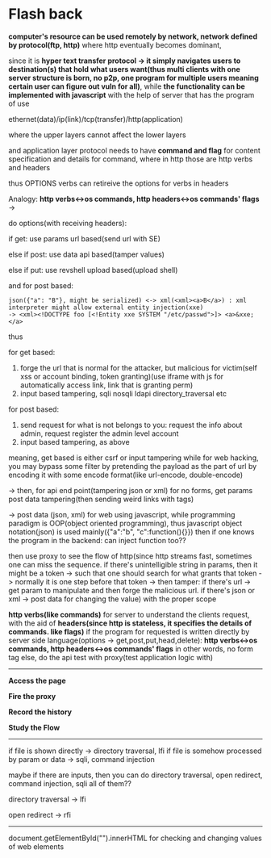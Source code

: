 # Flash back

**computer's resource can be used remotely by network, network defined by protocol(ftp, http)** where http eventually becomes dominant,

since it is **hyper text transfer protocol -> it simply navigates users to destination(s) that hold what users want(thus multi clients with one server structure is born, no p2p, one program for multiple users meaning certain user can figure out vuln for all)**, while **the functionality can be implemented with javascript** with the help of server that has the program of use

ethernet(data)/ip(link)/tcp(transfer)/http(application)

where the upper layers cannot affect the lower layers

and application layer protocol needs to have **command and flag** for content specification and details for command, where in http those are http verbs and headers

thus OPTIONS verbs can retireive the options for verbs in headers

Analogy: **http verbs<->os commands, http headers<->os commands' flags** ->&#x20;

do options(with receiving headers):&#x20;

if get: use params url based(send url with SE)&#x20;

else if post: use data api based(tamper values)&#x20;

else if put: use revshell upload based(upload shell)



and for post based:

```
json({"a": "B"}, might be serialized) <-> xml(<xml><a>B</a>) : xml interpreter might allow external entity injection(xxe)
-> <xml><!DOCTYPE foo [<!Entity xxe SYSTEM "/etc/passwd">]> <a>&xxe;</a>
```

thus

for get based:

1. forge the url that is normal for the attacker, but malicious for victim(self xss or account binding, token granting)(use iframe with js for automatically access link, link that is granting perm)
2. input based tampering, sqli nosqli ldapi directory\_traversal etc

for post based:

1. send request for what is not belongs to you: request the info about admin, request register the admin level account
2. input based tampering, as above

meaning, get based is either csrf or input tampering while for web hacking, you may bypass some filter by pretending the payload as the part of url by encoding it with some encode format(like url-encode, double-encode)

\-> then, for api end point(tampering json or xml) for no forms, get params post data tampering(then sending weird links with tags)

\-> post data (json, xml) for web using javascript, while programming paradigm is OOP(object oriented programming), thus javascript object notation(json) is used mainly({"a":"b", "c":function(){\}}) then if one knows the program in the backend: can inject function too??

then use proxy to see the flow of http(since http streams fast, sometimes one can miss the sequence. if there's unintelligible string in params, then it might be a token -> such that one should search for what grants that token -> normally it is one step before that token -> then tamper: if there's url -> get param to manipulate and then forge the malicious url. if there's json or xml -> post data for changing the value) with the proper scope

**http verbs(like commands)** for server to understand the clients request, with the aid of **headers(since http is stateless, it specifies the details of commands. like flags)** if the program for requested is written directly by server side language(options -> get,post,put,head,delete): **http verbs<->os commands, http headers<->os commands' flags** in other words, no form tag else, do the api test with proxy(test application logic with)

***

**Access the page**

**Fire the proxy**

**Record the history**

**Study the Flow**

****

if file is shown directly -> directory traversal, lfi if file is somehow processed by param or data -> sqli, command injection

maybe if there are inputs, then you can do directory traversal, open redirect, command injection, sqli all of them??

directory traversal -> lfi&#x20;

open redirect -> rfi

***

document.getElementById("").innerHTML for checking and changing values of web elements
